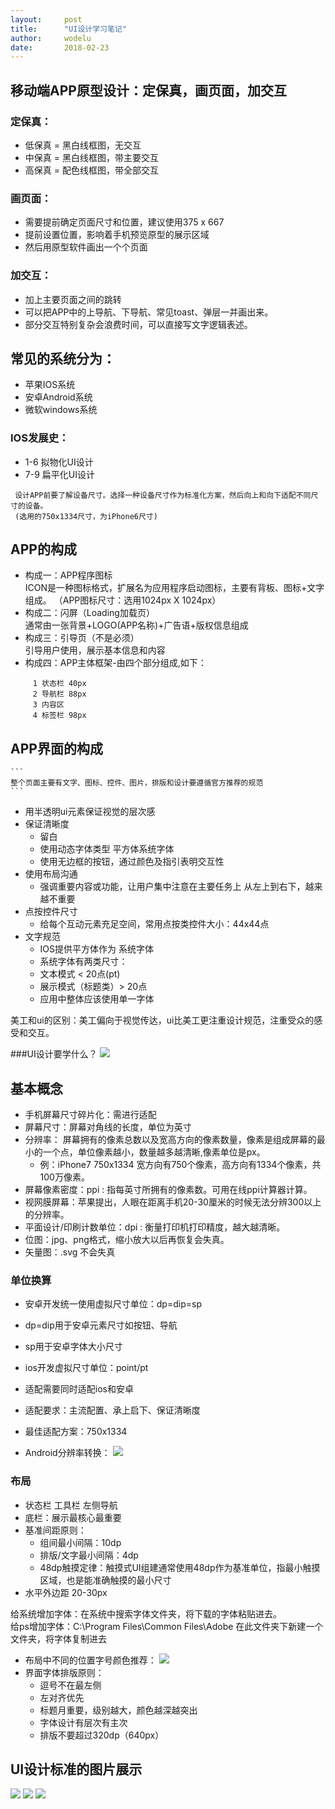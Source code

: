 ```yaml
---
layout:		post
title:		"UI设计学习笔记"
author:		wodelu
date:		2018-02-23
---
```


## 移动端APP原型设计：定保真，画页面，加交互
 ### 定保真：
   - 低保真 = 黑白线框图，无交互
   - 中保真 = 黑白线框图，带主要交互
   - 高保真 = 配色线框图，带全部交互
 
 ### 画页面：
   - 需要提前确定页面尺寸和位置，建议使用375 x 667
   - 提前设置位置，影响着手机预览原型的展示区域
   - 然后用原型软件画出一个个页面
   
 ### 加交互：
   - 加上主要页面之间的跳转
   - 可以把APP中的上导航、下导航、常见toast、弹层一并画出来。
   - 部分交互特别复杂会浪费时间，可以直接写文字逻辑表述。

## 常见的系统分为：
   - 苹果IOS系统
   - 安卓Android系统 
   - 微软windows系统
    
### IOS发展史：
   - 1-6 拟物化UI设计
   - 7-9 扁平化UI设计

```
 设计APP前要了解设备尺寸。选择一种设备尺寸作为标准化方案，然后向上和向下适配不同尺寸的设备。
 (选用的750x1334尺寸，为iPhone6尺寸)
```
 ## APP的构成
   - 构成一：APP程序图标  
        ICON是一种图标格式，扩展名为应用程序启动图标，主要有背板、图标+文字组成。
        （APP图标尺寸：选用1024px X 1024px）
   - 构成二：闪屏（Loading加载页）   
            通常由一张背景+LOGO(APP名称)+广告语+版权信息组成
   - 构成三：引导页（不是必须）  
        引导用户使用，展示基本信息和内容
   - 构成四：APP主体框架-由四个部分组成,如下：
   ```
        1 状态栏 40px
        2 导航栏 88px
        3 内容区
        4 标签栏 98px
   ```
   ## APP界面的构成
    ```
    整个页面主要有文字、图标、控件、图片，排版和设计要遵循官方推荐的规范 
    ```
   - 用半透明ui元素保证视觉的层次感
   - 保证清晰度
     - 留白
     - 使用动态字体类型 平方体系统字体
     - 使用无边框的按钮，通过颜色及指引表明交互性
   - 使用布局沟通
     - 强调重要内容或功能，让用户集中注意在主要任务上
       从左上到右下，越来越不重要
   - 点按控件尺寸
     - 给每个互动元素充足空间，常用点按类控件大小：44x44点
   - 文字规范
     - IOS提供平方体作为 系统字体
     - 系统字体有两类尺寸：
     - 文本模式 < 20点(pt)
     - 展示模式（标题类）> 20点
     - 应用中整体应该使用单一字体
     
美工和ui的区别：美工偏向于视觉传达，ui比美工更注重设计规范，注重受众的感受和交互。

###UI设计要学什么？
![](/img/in-post/essay/ui-1.jpg)


## 基本概念
- 手机屏幕尺寸碎片化：需进行适配
- 屏幕尺寸：屏幕对角线的长度，单位为英寸
- 分辨率： 屏幕拥有的像素总数以及宽高方向的像素数量，像素是组成屏幕的最小的一个点，单位像素越小，数量越多越清晰,像素单位是px。
  - 例：iPhone7 750x1334  宽方向有750个像素，高方向有1334个像素，共100万像素。
- 屏幕像素密度：ppi : 指每英寸所拥有的像素数。可用在线ppi计算器计算。
- 视网膜屏幕：苹果提出，人眼在距离手机20-30厘米的时候无法分辨300以上的分辨率。
- 平面设计/印刷计数单位：dpi : 衡量打印机打印精度，越大越清晰。
- 位图：jpg、png格式，缩小放大以后再恢复会失真。
- 矢量图：.svg 不会失真
### 单位换算
- 安卓开发统一使用虚拟尺寸单位：dp=dip=sp
- dp=dip用于安卓元素尺寸如按钮、导航
- sp用于安卓字体大小尺寸

- ios开发虚拟尺寸单位：point/pt
- 适配需要同时适配ios和安卓
- 适配要求：主流配置、承上启下、保证清晰度
- 最佳适配方案：750x1334
- Android分辨率转换：
![](/img/in-post/essay/ui-2.jpg)
### 布局
- 状态栏 工具栏 左侧导航 
- 底栏：展示最核心最重要
- 基准间距原则：
  - 组间最小间隔：10dp  
  - 排版/文字最小间隔：4dp
  - 48dp触摸定律：触摸式UI组建通常使用48dp作为基准单位，指最小触摸区域，也是能准确触摸的最小尺寸
- 水平外边距 20-30px

给系统增加字体：在系统中搜索字体文件夹，将下载的字体粘贴进去。    
给ps增加字体：C:\Program Files\Common Files\Adobe  在此文件夹下新建一个文件夹，将字体复制进去

- 布局中不同的位置字号颜色推荐：
![](/img/in-post/essay/ui-3.jpg)
- 界面字体排版原则：
  - 逗号不在最左侧
  - 左对齐优先
  - 标题月重要，级别越大，颜色越深越突出
  - 字体设计有层次有主次
  - 排版不要超过320dp（640px）

## UI设计标准的图片展示
![](/img/in-post/essay/ui-4.jpg)
![](/img/in-post/essay/ui-5.jpg)
![](/img/in-post/essay/ui-6.jpg)




   

   

            